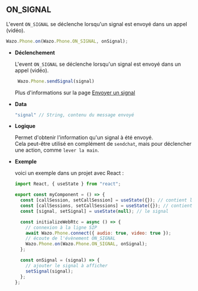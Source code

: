 ## ON_SIGNAL

L'event `ON_SIGNAL` se déclenche lorsqu'un signal est envoyé dans un appel (vidéo).

```js
Wazo.Phone.on(Wazo.Phone.ON_SIGNAL, onSignal);
```

<div class="useless-tab-container">

- **Déclenchement**

  L'event `ON_SIGNAL` se déclenche lorsqu'un signal est envoyé dans un appel (vidéo).

  ```js
   Wazo.Phone.sendSignal(signal)
  ```

  Plus d'informations sur la page [Envoyer un signal](/fr/simpleapi/phone?id=envoyer-un-signal)

- **Data**

  ```js
  "signal" // String, contenu du message envoyé
  ```

- **Logique**

  Permet d'obtenir l'information qu'un signal à été envoyé.  
  Cela peut-être utilisé en complément de `sendchat`, mais pour déclencher une action, comme `lever la main`.

- **Exemple**

  voici un exemple dans un projet avec React :

  ```js
  import React, { useState } from "react";

  export const myComponent = () => {
    const [callSession, setCallSession] = useState({}); // contient l'appel actif
    const [callSessions, setCallSessions] = useState({}); // contient l'ensemble des appels (en cours et disponible)
    const [signal, setSignal] = useState(null); // le signal

    const initializeWebRtc = async () => {
      // connexion à la ligne SIP
      await Wazo.Phone.connect({ audio: true, video: true });
      // écoute de l'évènement ON_SIGNAL
      Wazo.Phone.on(Wazo.Phone.ON_SIGNAL, onSignal);
    };

    const onSignal = (signal) => {
      // ajouter le signal à afficher
      setSignal(signal);
    };
  };
  ```

</div>
